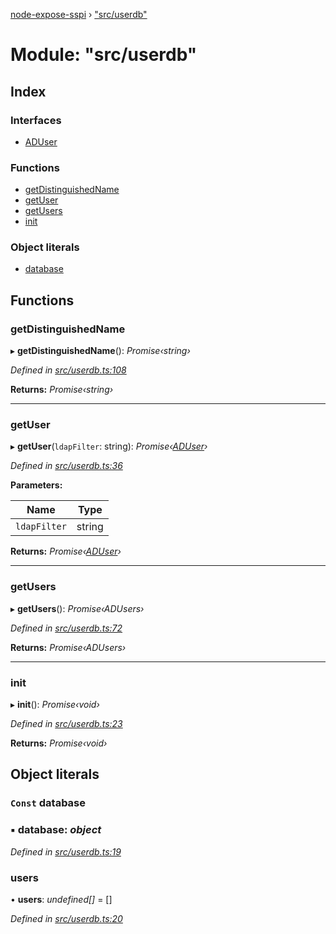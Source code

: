[node-expose-sspi](../README.md) › ["src/userdb"](_src_userdb_.md)

# Module: "src/userdb"

## Index

### Interfaces

* [ADUser](../interfaces/_src_userdb_.aduser.md)

### Functions

* [getDistinguishedName](_src_userdb_.md#getdistinguishedname)
* [getUser](_src_userdb_.md#getuser)
* [getUsers](_src_userdb_.md#getusers)
* [init](_src_userdb_.md#init)

### Object literals

* [database](_src_userdb_.md#const-database)

## Functions

###  getDistinguishedName

▸ **getDistinguishedName**(): *Promise‹string›*

*Defined in [src/userdb.ts:108](https://github.com/jlguenego/node-expose-sspi/blob/e275dcb/src/userdb.ts#L108)*

**Returns:** *Promise‹string›*

___

###  getUser

▸ **getUser**(`ldapFilter`: string): *Promise‹[ADUser](../interfaces/_src_userdb_.aduser.md)›*

*Defined in [src/userdb.ts:36](https://github.com/jlguenego/node-expose-sspi/blob/e275dcb/src/userdb.ts#L36)*

**Parameters:**

Name | Type |
------ | ------ |
`ldapFilter` | string |

**Returns:** *Promise‹[ADUser](../interfaces/_src_userdb_.aduser.md)›*

___

###  getUsers

▸ **getUsers**(): *Promise‹ADUsers›*

*Defined in [src/userdb.ts:72](https://github.com/jlguenego/node-expose-sspi/blob/e275dcb/src/userdb.ts#L72)*

**Returns:** *Promise‹ADUsers›*

___

###  init

▸ **init**(): *Promise‹void›*

*Defined in [src/userdb.ts:23](https://github.com/jlguenego/node-expose-sspi/blob/e275dcb/src/userdb.ts#L23)*

**Returns:** *Promise‹void›*

## Object literals

### `Const` database

### ▪ **database**: *object*

*Defined in [src/userdb.ts:19](https://github.com/jlguenego/node-expose-sspi/blob/e275dcb/src/userdb.ts#L19)*

###  users

• **users**: *undefined[]* = []

*Defined in [src/userdb.ts:20](https://github.com/jlguenego/node-expose-sspi/blob/e275dcb/src/userdb.ts#L20)*

